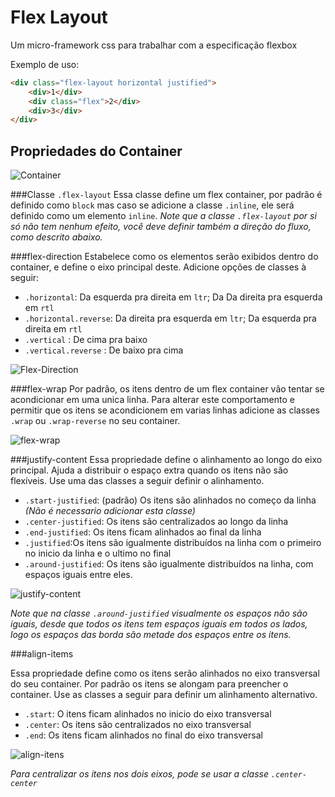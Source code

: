 Flex Layout
===========
Um micro-framework css para trabalhar com a especificação flexbox

Exemplo de uso:
```html
<div class="flex-layout horizontal justified">
    <div>1</div>
    <div class="flex">2</div>
    <div>3</div>
</div>
```


Propriedades do Container
-------------------------
![Container](http://css-tricks.com/wp-content/uploads/2014/05/flex-container.svg)

###Classe `.flex-layout`
Essa classe define um flex container, por padrão é definido como `block` mas caso se adicione a classe `.inline`, ele será definido como um elemento `inline`.
*Note que a classe `.flex-layout` por si só não tem nenhum efeito, você deve definir também a direção do fluxo, como descrito abaixo.*

###flex-direction
Estabelece como os elementos serão exibidos dentro do container, e define o eixo principal
deste. Adicione opções de classes à seguir:

* `.horizontal`: Da esquerda pra direita em `ltr`; Da Da direita pra esquerda em `rtl`  
* `.horizontal.reverse`: Da direita pra esquerda em `ltr`; Da esquerda pra direita em `rtl`
* `.vertical` : De cima pra baixo
* `.vertical.reverse` : De baixo pra cima

![Flex-Direction](http://css-tricks.com/wp-content/uploads/2014/05/flex-direction1.svg)


###flex-wrap
Por padrão, os itens dentro de um flex container vão tentar se acondicionar em uma unica linha. Para alterar este comportamento e permitir que os itens se acondicionem em varias linhas adicione as classes `.wrap` ou `.wrap-reverse` no seu container.

![flex-wrap](http://css-tricks.com/wp-content/uploads/2014/05/flex-wrap.svg)

###justify-content
Essa propriedade define o alinhamento ao longo do eixo principal. Ajuda a distribuir o espaço extra quando os itens não são flexíveis. Use uma das classes a seguir definir o alinhamento.

* `.start-justified`: (padrão) Os itens são alinhados no começo da linha *(Não é necessario adicionar esta classe)*
* `.center-justified`: Os itens são centralizados ao longo da linha
* `.end-justified`: Os itens ficam alinhados ao final da linha
* `.justified`:Os itens são igualmente distribuídos na linha com o primeiro no inicio da linha e o ultimo no final
* `.around-justified`: Os itens são igualmente distribuídos na linha, com espaços iguais entre eles.

![justify-content](http://css-tricks.com/wp-content/uploads/2013/04/justify-content.svg)

*Note que na classe `.around-justified` visualmente os espaços não são iguais, desde que todos os itens tem espaços iguais em todos os lados, logo os espaços das borda são metade dos espaços entre os itens.*

###align-items

Essa propriedade define como os itens serão alinhados no eixo transversal do seu container. Por padrão os itens se alongam para preencher o container. Use as classes a seguir para definir um alinhamento alternativo.

* `.start`: O itens ficam alinhados no inicio do eixo transversal
* `.center`: Os itens são centralizados no eixo transversal
* `.end`: Os itens ficam alinhados no final do eixo transversal

![align-itens](http://css-tricks.com/wp-content/uploads/2014/05/align-items.svg)

*Para centralizar os itens nos dois eixos, pode se usar a classe `.center-center`*

